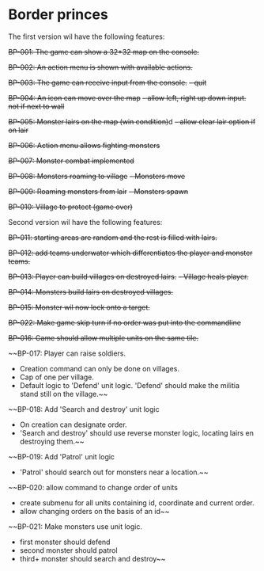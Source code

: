 # Border princes
The first version wil have the following features:

~~BP-001: The game can show a 32*32 map on the console.~~

~~BP-002: An action menu is shown with available actions.~~

~~BP-003: The game can receive input from the console.~~
 ~~- quit~~

~~BP-004: An icon can move over the map~~
~~- allow left, right up down input. not if next to wall~~

~~BP-005: Monster lairs on the map (win condition)~~d
~~- allow clear lair option if on lair~~

~~BP-006: Action menu allows fighting monsters~~

~~BP-007: Monster combat implemented~~

~~BP-008: Monsters roaming to village~~
~~- Monsters move~~

~~BP-009: Roaming monsters from lair~~
 ~~- Monsters spawn~~

~~BP-010: Village to protect (game over)~~

Second version wil have the following features:

~~BP-011: starting areas are random and the rest is filled with lairs.~~

~~BP-012: add teams underwater which differentiates the player and monster teams.~~

~~BP-013: Player can build villages on destroyed lairs.~~
~~- Village heals player.~~

~~BP-014: Monsters build lairs on destroyed villages.~~

~~BP-015: Monster wil now lock onto a target.~~

~~BP-022: Make game skip turn if no order was put into the commandline~~

~~BP-016: Game should allow multiple units on the same tile.~~

~~BP-017: Player can raise soldiers.
- Creation command can only be done on villages.
- Cap of one per village.
- Default logic to 'Defend' unit logic. 'Defend' should make the militia stand still on the village.~~

~~BP-018: Add 'Search and destroy' unit logic
- On creation can designate order.
- 'Search and destroy' should use reverse monster logic, locating lairs en destroying them.~~

~~BP-019: Add 'Patrol' unit logic
- 'Patrol' should search out for monsters near a location.~~

~~BP-020: allow command to change order of units
- create submenu for all units containing id, coordinate and current order.
- allow changing orders on the basis of an id~~

~~BP-021: Make monsters use unit logic.
- first monster should defend
- second monster should patrol
- third+ monster should search and destroy~~